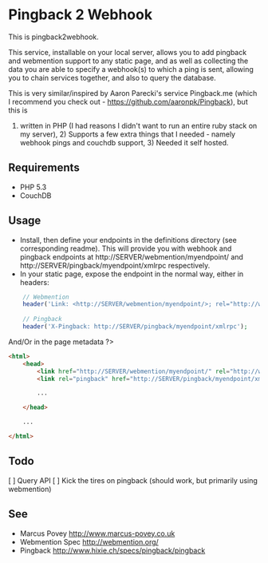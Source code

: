 Pingback 2 Webhook
==================

This is pingback2webhook.

This service, installable on your local server, allows you to add pingback and webmention support to any static page, and as well as collecting the data
you are able to specify a webhook(s) to which a ping is sent, allowing you to chain services together, and also to query the database.

This is very similar/inspired by Aaron Parecki's service Pingback.me (which I recommend you check out - <https://github.com/aaronpk/Pingback>), but this is 
1) written in PHP (I had reasons I didn't want to run an entire ruby stack on my server), 2) Supports a few extra things that I needed - namely webhook pings and couchdb support, 3) Needed it self hosted.

Requirements
------------

* PHP 5.3
* CouchDB

Usage
-----

* Install, then define your endpoints in the definitions directory (see corresponding readme). This will provide you with webhook and pingback endpoints at 
http://SERVER/webmention/myendpoint/ and http://SERVER/pingback/myendpoint/xmlrpc respectively.
* In your static page, expose the endpoint in the normal way, either in headers:
```php
    // Webmention
    header('Link: <http://SERVER/webmention/myendpoint/>; rel="http://webmention.org/"');
    
    // Pingback
    header('X-Pingback: http://SERVER/pingback/myendpoint/xmlrpc');
```
And/Or in the page metadata
?>

```html
<html>
    <head>
        <link href="http://SERVER/webmention/myendpoint/" rel="http://webmention.org/" />
        <link rel="pingback" href="http://SERVER/pingback/myendpoint/xmlrpc" />

        ...

    </head>

    ...

</html>
```

Todo
----

[ ] Query API
[ ] Kick the tires on pingback (should work, but primarily using webmention)

See
---
* Marcus Povey <http://www.marcus-povey.co.uk>
* Webmention Spec <http://webmention.org/>
* Pingback <http://www.hixie.ch/specs/pingback/pingback>